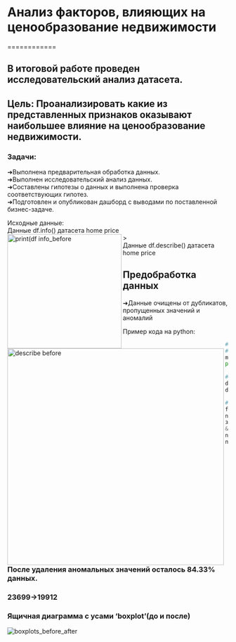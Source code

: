# Анализ факторов, влияющих на ценообразование недвижимости
============
## В итоговой работе проведен исследовательский анализ датасета.
## Цель: Проанализировать какие из представленных признаков оказывают наибольшее влияние на ценообразование недвижимости.

### Задачи:  
➜Выполнена предварительная обработка данных.  
➜Выполнен исследовательский анализ данных.  
➜Составлены гипотезы о данных и выполнена проверка соответствующих гипотез.  
➜Подготовлен и опубликован дашборд с выводами по поставленной бизнес-задаче.  

Исходные данные:  
Данные df.info() датасета home price  
<img width="260" alt="print(df info_before" src="https://github.com/user-attachments/assets/f971f40e-ad81-495c-9be8-8f02fe0872f5" align="left">> <br>
Данные df.describe() датасета home price
<img width="493" alt="describe before" src="https://github.com/user-attachments/assets/c8c16f09-032e-4b07-9a9e-c01921c671d3" align="left">

## Предобработка данных
➜Данные очищены от дубликатов, пропущенных значений и аномалий


Пример кода на python:  
```python
##для столбца 'ceiling_height' (высота потолков) мы заменим пропущенные значения на медиану
##посчитаем медиану
median_ceiling_height = float(df_cleaned['ceiling_height'].median())
print("Медиана высоты потолков:", median_ceiling_height)
  
##Заменяем значения высоты потолков меньше 2,45 м на медиану
df_cleaned['ceiling_height'] = np.where(df_cleaned['ceiling_height'] < 2.45, median_ceiling_height,
df_cleaned['ceiling_height'])

#создаем фильтр для удаления аномалий,
filt = ((df_cleaned.last_price.between(np.nanpercentile(df_cleaned.last_price, 1),
np.nanpercentile(df_cleaned.last_price, 99))) #для last price исходя из графика,
задаем нижнюю границу 1 процентиль и 99 процентиль
& (df_cleaned.total_area.between(np.nanpercentile(df_cleaned.total_area, 1),
np.nanpercentile(df_cleaned.total_area, 99))) #для total_area задаем от 1 до 99
процентиля
```
### После удаления аномальных значений осталось 84.33% данных.
### 23699->19912

### Ящичная диаграмма с усами ‘boxplot’(до и после)

![boxplots_before_after](https://github.com/user-attachments/assets/8c514290-a0bc-4b3e-8ed4-842419ac9dd3)


